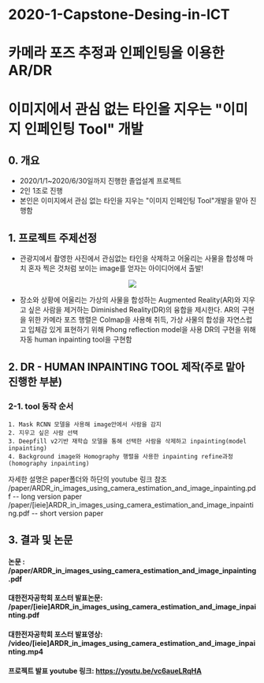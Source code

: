 # 2020-1-Capstone-Desing-in-ICT
# 카메라 포즈 추정과 인페인팅을 이용한 AR/DR
# 이미지에서 관심 없는 타인을 지우는 "이미지 인페인팅 Tool" 개발
## 0. 개요
- 2020/1/1~2020/6/30일까지 진행한 졸업설계 프로젝트
- 2인 1조로 진행
- 본인은 이미지에서 관심 없는 타인을 지우는 "이미지 인페인팅 Tool"개발을 맡아 진행함


## 1. 프로젝트 주제선정
- 관광지에서 촬영한 사진에서 관심없는 타인을 삭제하고 어울리는 사물을 합성해 마치 혼자 찍은 것처럼 보이는 image를 얻자는 아이디어에서 출발!

<p align="center"><img src="https://user-images.githubusercontent.com/61179297/108716156-17688200-755f-11eb-915f-c5415b38d4ec.png"></p>

- 장소와 상황에 어울리는 가상의 사물을 합성하는 Augmented Reality(AR)와 지우고 싶은 사람을 제거하는 Diminished Reality(DR)의 융합을 제시한다.
  AR의 구현을 위한 카메라 포즈 행렬은 Colmap을 사용해 취득, 가상 사물의 합성을 자연스럽고 입체감 있게 표현하기 위해 Phong reflection model을 사용
  DR의 구현을 위해 자동 human inpainting tool을 구현함
  
## 2. DR - HUMAN INPAINTING TOOL 제작(주로 맡아 진행한 부분)

### 2-1. tool 동작 순서

    1. Mask RCNN 모델을 사용해 image안에서 사람을 감지
    2. 지우고 싶은 사람 선택
    3. Deepfill v2기반 재학습 모델을 통해 선택한 사람을 삭제하고 inpainting(model inpainting)
    4. Background image와 Homography 행렬을 사용한 inpainting refine과정(homography inpainting)

자세한 설명은 paper폴더와 하단의 youtube 링크 참조
/paper/ARDR_in_images_using_camera_estimation_and_image_inpainting.pdf -- long version paper
/paper/[ieie]ARDR_in_images_using_camera_estimation_and_image_inpainting.pdf -- short version paper

## 3. 결과 및 논문
#### 논문 : /paper/ARDR_in_images_using_camera_estimation_and_image_inpainting.pdf
#### 대한전자공학회 포스터 발표논문: /paper/[ieie]ARDR_in_images_using_camera_estimation_and_image_inpainting.pdf
#### 대한전자공학회 포스터 발표영상: /video/[ieie]ARDR_in_images_using_camera_estimation_and_image_inpainting.mp4
#### 프로젝트 발표 youtube 링크: https://youtu.be/vc6aueLRqHA
